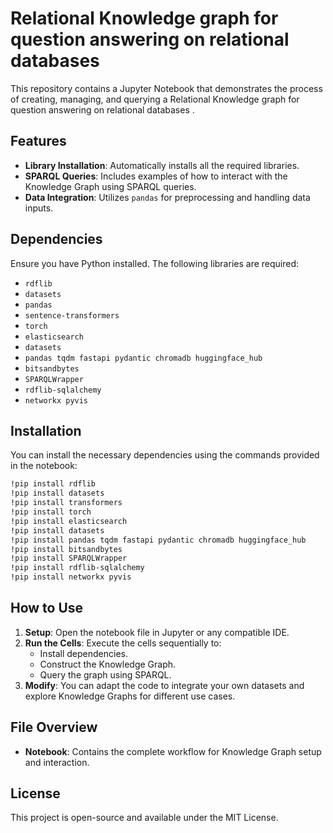 # Relational Knowledge graph for question answering on relational databases

This repository contains a Jupyter Notebook that demonstrates the process of creating, managing, and querying a Relational Knowledge graph for question answering on relational databases .

## Features

- **Library Installation**: Automatically installs all the required libraries.
- **SPARQL Queries**: Includes examples of how to interact with the Knowledge Graph using SPARQL queries.
- **Data Integration**: Utilizes `pandas` for preprocessing and handling data inputs.

## Dependencies

Ensure you have Python installed. The following libraries are required:

- `rdflib`
- `datasets`
- `pandas`
- `sentence-transformers`
- `torch`
- `elasticsearch`
- `datasets`
- `pandas tqdm fastapi pydantic chromadb huggingface_hub`
- `bitsandbytes`
- `SPARQLWrapper`
- `rdflib-sqlalchemy`
- `networkx pyvis`

## Installation

You can install the necessary dependencies using the commands provided in the notebook:

```bash
!pip install rdflib
!pip install datasets
!pip install transformers
!pip install torch
!pip install elasticsearch
!pip install datasets
!pip install pandas tqdm fastapi pydantic chromadb huggingface_hub
!pip install bitsandbytes
!pip install SPARQLWrapper
!pip install rdflib-sqlalchemy
!pip install networkx pyvis
```

## How to Use

1. **Setup**: Open the notebook file in Jupyter or any compatible IDE.
2. **Run the Cells**: Execute the cells sequentially to:
   - Install dependencies.
   - Construct the Knowledge Graph.
   - Query the graph using SPARQL.
3. **Modify**: You can adapt the code to integrate your own datasets and explore Knowledge Graphs for different use cases.

## File Overview

- **Notebook**: Contains the complete workflow for Knowledge Graph setup and interaction.

## License

This project is open-source and available under the MIT License.
